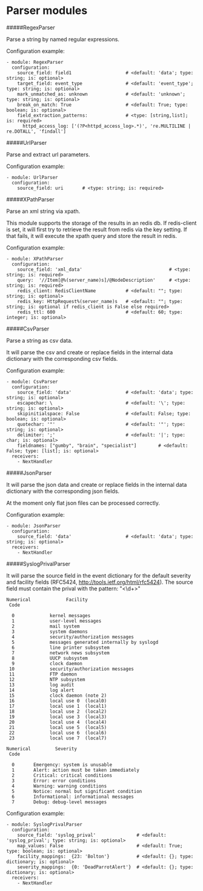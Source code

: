 Parser modules
==========

#####RegexParser

Parse a string by named regular expressions.

Configuration example:

    - module: RegexParser
      configuration:
        source_field: field1                    # <default: 'data'; type: string; is: optional>
        target_field: event_type                # <default: 'event_type'; type: string; is: optional>
        mark_unmatched_as: unknown              # <default: 'unknown'; type: string; is: optional>
        break_on_match: True                    # <default: True; type: boolean; is: optional>
        field_extraction_patterns:              # <type: [string,list]; is: required>
          httpd_access_log: ['(?P<httpd_access_log>.*)', 're.MULTILINE | re.DOTALL', 'findall']

#####UrlParser

Parse and extract url parameters.

Configuration example:

    - module: UrlParser
      configuration:
        source_field: uri       # <type: string; is: required>

#####XPathParser

Parse an xml string via xpath.

This module supports the storage of the results in an redis db. If redis-client is set,
it will first try to retrieve the result from redis via the key setting.
If that fails, it will execute the xpath query and store the result in redis.

Configuration example:

    - module: XPathParser
      configuration:
        source_field: 'xml_data'                                # <type: string; is: required>
        query:  '//Item[@%(server_name)s]/@NodeDescription'     # <type: string; is: required>
        redis_client: RedisClientName           # <default: ""; type: string; is: optional>
        redis_key: HttpRequest%(server_name)s   # <default: ""; type: string; is: optional if redis_client is False else required>
        redis_ttl: 600                          # <default: 60; type: integer; is: optional>

#####CsvParser

Parse a string as csv data.

It will parse the csv and create or replace fields in the internal data dictionary with
the corresponding csv fields.

Configuration example:

    - module: CsvParser
      configuration:
        source_field: 'data'                    # <default: 'data'; type: string; is: optional>
        escapechar: \                           # <default: '\'; type: string; is: optional>
        skipinitialspace: False                 # <default: False; type: boolean; is: optional>
        quotechar: '"'                          # <default: '"'; type: string; is: optional>
        delimiter: ';'                          # <default: '|'; type: char; is: optional>
        fieldnames: ["gumby", "brain", "specialist"]        # <default: False; type: [list]; is: optional>
      receivers:
        - NextHandler

#####JsonParser

It will parse the json data and create or replace fields in the internal data dictionary with
the corresponding json fields.

At the moment only flat json files can be processed correctly.

Configuration example:

    - module: JsonParser
      configuration:
        source_field: 'data'                    # <default: 'data'; type: string; is: optional>
      receivers:
        - NextHandler

#####SyslogPrivalParser

It will parse the source field in the event dictionary for the default severity
and facility fields (RFC5424, http://tools.ietf.org/html/rfc5424).
The source field must contain the prival with the pattern: "<\d+>"

    Numerical             Facility
     Code

      0             kernel messages
      1             user-level messages
      2             mail system
      3             system daemons
      4             security/authorization messages
      5             messages generated internally by syslogd
      6             line printer subsystem
      7             network news subsystem
      8             UUCP subsystem
      9             clock daemon
     10             security/authorization messages
     11             FTP daemon
     12             NTP subsystem
     13             log audit
     14             log alert
     15             clock daemon (note 2)
     16             local use 0  (local0)
     17             local use 1  (local1)
     18             local use 2  (local2)
     19             local use 3  (local3)
     20             local use 4  (local4)
     21             local use 5  (local5)
     22             local use 6  (local6)
     23             local use 7  (local7)

    Numerical         Severity
     Code

      0       Emergency: system is unusable
      1       Alert: action must be taken immediately
      2       Critical: critical conditions
      3       Error: error conditions
      4       Warning: warning conditions
      5       Notice: normal but significant condition
      6       Informational: informational messages
      7       Debug: debug-level messages

Configuration example:

    - module: SyslogPrivalParser
      configuration:
        source_field: 'syslog_prival'               # <default: 'syslog_prival'; type: string; is: optional>
        map_values: False                           # <default: True; type: boolean; is: optional>
        facility_mappings:  {23: 'Bolton'}          # <default: {}; type: dictionary; is: optional>
        severity_mappings:  {0: 'DeadParrotAlert'}  # <default: {}; type: dictionary; is: optional>
      receivers:
        - NextHandler